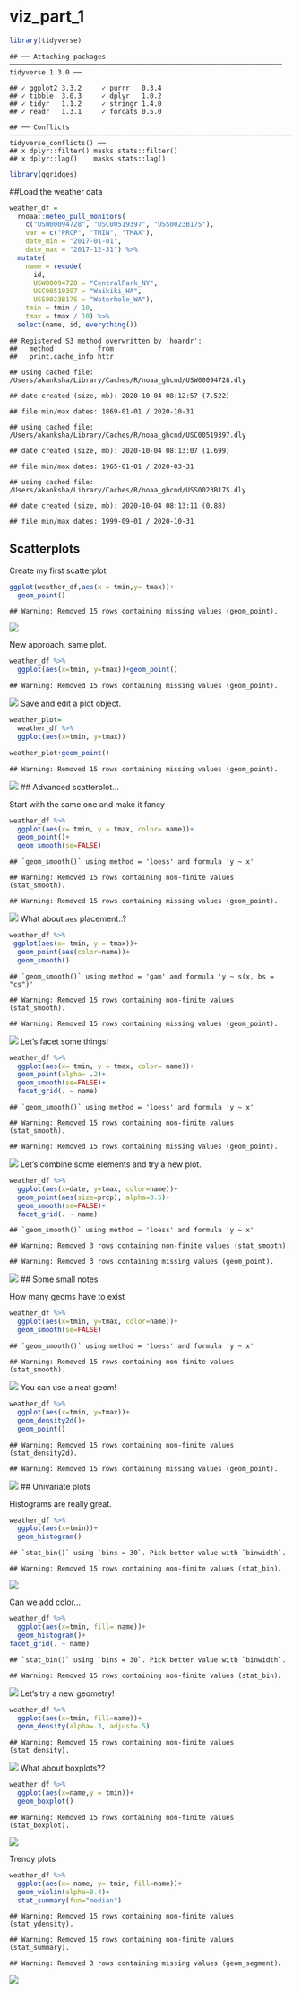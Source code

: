 viz\_part\_1
================

``` r
library(tidyverse)
```

    ## ── Attaching packages ──────────────────────────────────────────────────────────────────── tidyverse 1.3.0 ──

    ## ✓ ggplot2 3.3.2     ✓ purrr   0.3.4
    ## ✓ tibble  3.0.3     ✓ dplyr   1.0.2
    ## ✓ tidyr   1.1.2     ✓ stringr 1.4.0
    ## ✓ readr   1.3.1     ✓ forcats 0.5.0

    ## ── Conflicts ─────────────────────────────────────────────────────────────────────── tidyverse_conflicts() ──
    ## x dplyr::filter() masks stats::filter()
    ## x dplyr::lag()    masks stats::lag()

``` r
library(ggridges)
```

\#\#Load the weather data

``` r
weather_df = 
  rnoaa::meteo_pull_monitors(
    c("USW00094728", "USC00519397", "USS0023B17S"),
    var = c("PRCP", "TMIN", "TMAX"), 
    date_min = "2017-01-01",
    date_max = "2017-12-31") %>%
  mutate(
    name = recode(
      id, 
      USW00094728 = "CentralPark_NY", 
      USC00519397 = "Waikiki_HA",
      USS0023B17S = "Waterhole_WA"),
    tmin = tmin / 10,
    tmax = tmax / 10) %>%
  select(name, id, everything())
```

    ## Registered S3 method overwritten by 'hoardr':
    ##   method           from
    ##   print.cache_info httr

    ## using cached file: /Users/akanksha/Library/Caches/R/noaa_ghcnd/USW00094728.dly

    ## date created (size, mb): 2020-10-04 08:12:57 (7.522)

    ## file min/max dates: 1869-01-01 / 2020-10-31

    ## using cached file: /Users/akanksha/Library/Caches/R/noaa_ghcnd/USC00519397.dly

    ## date created (size, mb): 2020-10-04 08:13:07 (1.699)

    ## file min/max dates: 1965-01-01 / 2020-03-31

    ## using cached file: /Users/akanksha/Library/Caches/R/noaa_ghcnd/USS0023B17S.dly

    ## date created (size, mb): 2020-10-04 08:13:11 (0.88)

    ## file min/max dates: 1999-09-01 / 2020-10-31

## Scatterplots

Create my first scatterplot

``` r
ggplot(weather_df,aes(x = tmin,y= tmax))+
  geom_point()
```

    ## Warning: Removed 15 rows containing missing values (geom_point).

![](viz_and_eda_files/figure-gfm/unnamed-chunk-3-1.png)<!-- -->

New approach, same plot.

``` r
weather_df %>% 
  ggplot(aes(x=tmin, y=tmax))+geom_point()
```

    ## Warning: Removed 15 rows containing missing values (geom_point).

![](viz_and_eda_files/figure-gfm/unnamed-chunk-4-1.png)<!-- --> Save and
edit a plot object.

``` r
weather_plot=
  weather_df %>% 
  ggplot(aes(x=tmin, y=tmax))

weather_plot+geom_point()
```

    ## Warning: Removed 15 rows containing missing values (geom_point).

![](viz_and_eda_files/figure-gfm/unnamed-chunk-5-1.png)<!-- --> \#\#
Advanced scatterplot…

Start with the same one and make it fancy

``` r
weather_df %>% 
  ggplot(aes(x= tmin, y = tmax, color= name))+
  geom_point()+
  geom_smooth(se=FALSE)
```

    ## `geom_smooth()` using method = 'loess' and formula 'y ~ x'

    ## Warning: Removed 15 rows containing non-finite values (stat_smooth).

    ## Warning: Removed 15 rows containing missing values (geom_point).

![](viz_and_eda_files/figure-gfm/unnamed-chunk-6-1.png)<!-- --> What
about `aes` placement..?

``` r
weather_df %>% 
 ggplot(aes(x= tmin, y = tmax))+
  geom_point(aes(color=name))+
  geom_smooth()
```

    ## `geom_smooth()` using method = 'gam' and formula 'y ~ s(x, bs = "cs")'

    ## Warning: Removed 15 rows containing non-finite values (stat_smooth).

    ## Warning: Removed 15 rows containing missing values (geom_point).

![](viz_and_eda_files/figure-gfm/unnamed-chunk-7-1.png)<!-- --> Let’s
facet some things\!

``` r
weather_df %>% 
  ggplot(aes(x= tmin, y = tmax, color= name))+
  geom_point(alpha= .2)+
  geom_smooth(se=FALSE)+
  facet_grid(. ~ name)
```

    ## `geom_smooth()` using method = 'loess' and formula 'y ~ x'

    ## Warning: Removed 15 rows containing non-finite values (stat_smooth).

    ## Warning: Removed 15 rows containing missing values (geom_point).

![](viz_and_eda_files/figure-gfm/unnamed-chunk-8-1.png)<!-- --> Let’s
combine some elements and try a new plot.

``` r
weather_df %>% 
  ggplot(aes(x=date, y=tmax, color=name))+
  geom_point(aes(size=prcp), alpha=0.5)+
  geom_smooth(se=FALSE)+
  facet_grid(. ~ name)
```

    ## `geom_smooth()` using method = 'loess' and formula 'y ~ x'

    ## Warning: Removed 3 rows containing non-finite values (stat_smooth).

    ## Warning: Removed 3 rows containing missing values (geom_point).

![](viz_and_eda_files/figure-gfm/unnamed-chunk-9-1.png)<!-- --> \#\#
Some small notes

How many geoms have to exist

``` r
weather_df %>% 
  ggplot(aes(x=tmin, y=tmax, color=name))+
  geom_smooth(se=FALSE)
```

    ## `geom_smooth()` using method = 'loess' and formula 'y ~ x'

    ## Warning: Removed 15 rows containing non-finite values (stat_smooth).

![](viz_and_eda_files/figure-gfm/unnamed-chunk-10-1.png)<!-- --> You can
use a neat geom\!

``` r
weather_df %>% 
  ggplot(aes(x=tmin, y=tmax))+
  geom_density2d()+
  geom_point()
```

    ## Warning: Removed 15 rows containing non-finite values (stat_density2d).

    ## Warning: Removed 15 rows containing missing values (geom_point).

![](viz_and_eda_files/figure-gfm/unnamed-chunk-11-1.png)<!-- --> \#\#
Univariate plots

Histograms are really great.

``` r
weather_df %>% 
  ggplot(aes(x=tmin))+
  geom_histogram()
```

    ## `stat_bin()` using `bins = 30`. Pick better value with `binwidth`.

    ## Warning: Removed 15 rows containing non-finite values (stat_bin).

![](viz_and_eda_files/figure-gfm/unnamed-chunk-12-1.png)<!-- -->

Can we add color…

``` r
weather_df %>% 
  ggplot(aes(x=tmin, fill= name))+
  geom_histogram()+
facet_grid(. ~ name)
```

    ## `stat_bin()` using `bins = 30`. Pick better value with `binwidth`.

    ## Warning: Removed 15 rows containing non-finite values (stat_bin).

![](viz_and_eda_files/figure-gfm/unnamed-chunk-13-1.png)<!-- --> Let’s
try a new geometry\!

``` r
weather_df %>% 
  ggplot(aes(x=tmin, fill=name))+
  geom_density(alpha=.3, adjust=.5)
```

    ## Warning: Removed 15 rows containing non-finite values (stat_density).

![](viz_and_eda_files/figure-gfm/unnamed-chunk-14-1.png)<!-- --> What
about boxplots??

``` r
weather_df %>% 
  ggplot(aes(x=name,y = tmin))+
  geom_boxplot()
```

    ## Warning: Removed 15 rows containing non-finite values (stat_boxplot).

![](viz_and_eda_files/figure-gfm/unnamed-chunk-15-1.png)<!-- -->

Trendy plots

``` r
weather_df %>% 
  ggplot(aes(x= name, y= tmin, fill=name))+
  geom_violin(alpha=0.4)+
  stat_summary(fun="median")
```

    ## Warning: Removed 15 rows containing non-finite values (stat_ydensity).

    ## Warning: Removed 15 rows containing non-finite values (stat_summary).

    ## Warning: Removed 3 rows containing missing values (geom_segment).

![](viz_and_eda_files/figure-gfm/unnamed-chunk-16-1.png)<!-- -->
